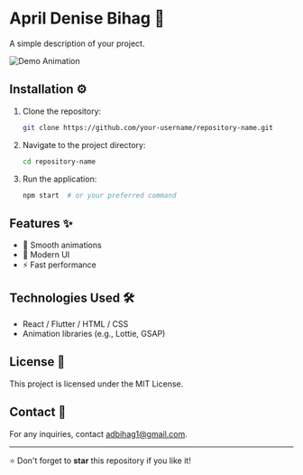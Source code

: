 # April Denise Bihag 🚀

A simple description of your project.

![Demo Animation](https://your-gif-link-here.com/demo.gif)

## Installation ⚙️
1. Clone the repository:
   ```sh
   git clone https://github.com/your-username/repository-name.git
   ```
2. Navigate to the project directory:
   ```sh
   cd repository-name
   ```
3. Run the application:
   ```sh
   npm start  # or your preferred command
   ```

## Features ✨
- 🚀 Smooth animations
- 🎨 Modern UI
- ⚡ Fast performance

## Technologies Used 🛠
- React / Flutter / HTML / CSS
- Animation libraries (e.g., Lottie, GSAP)

## License 📜
This project is licensed under the MIT License.

## Contact 📩
For any inquiries, contact adbihag1@gmail.com.

---
⭐ Don't forget to **star** this repository if you like it!


